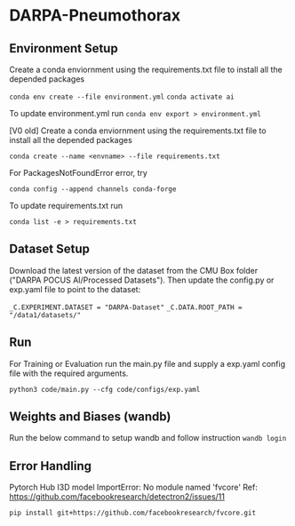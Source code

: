# DARPA-Pneumothorax

## Environment Setup

Create a conda enviornment using the requirements.txt file to install all the depended packages

`conda env create --file environment.yml`
`conda activate ai`

To update environment.yml run
`conda env export > environment.yml`



[V0 old] Create a conda enviornment using the requirements.txt file to install all the depended packages

`conda create --name <envname> --file requirements.txt`

For PackagesNotFoundError error, try

`conda config --append channels conda-forge`

To update requirements.txt run

`conda list -e > requirements.txt` 


## Dataset Setup

Download the latest version of the dataset from the CMU Box folder ("DARPA POCUS AI/Processed Datasets"). Then update the config.py or exp.yaml file to point to the dataset:

`_C.EXPERIMENT.DATASET = "DARPA-Dataset"`
`_C.DATA.ROOT_PATH = "/data1/datasets/"`

## Run

For Training or Evaluation run the main.py file and supply a exp.yaml config file with the required arguments. 

`python3 code/main.py --cfg code/configs/exp.yaml`

## Weights and Biases (wandb)

Run the below command to setup wandb and follow instruction
`wandb login`

## Error Handling

Pytorch Hub I3D model
ImportError: No module named 'fvcore' 
Ref: https://github.com/facebookresearch/detectron2/issues/11

`pip install git+https://github.com/facebookresearch/fvcore.git`